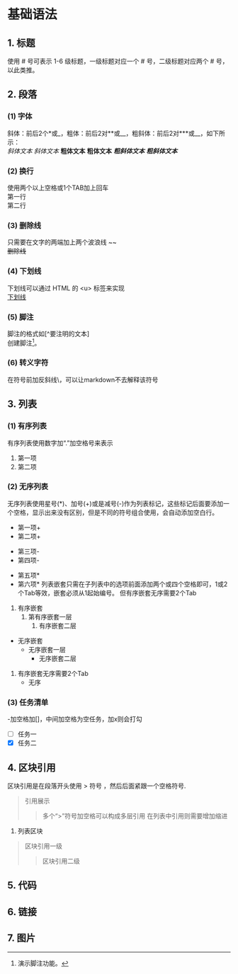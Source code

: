 # 基础语法
## 1. 标题
使用 # 号可表示 1-6 级标题，一级标题对应一个 # 号，二级标题对应两个 # 号，以此类推。

## 2. 段落
### (1) 字体
斜体：前后2个\*或_，粗体：前后2对\**或__，粗斜体：前后2对\***或\__，如下所示：  
*斜体文本*
_斜体文本_
**粗体文本**
__粗体文本__
***粗斜体文本***
___粗斜体文本___

### (2) 换行
使用两个以上空格或1个TAB加上回车   
第一行  
第二行

### (3) 删除线
只需要在文字的两端加上两个波浪线 ~~  
~~删除线~~

### (4) 下划线
下划线可以通过 HTML 的 \<u> 标签来实现  
<u>下划线</u>

### (5) 脚注
脚注的格式如[^要注明的文本]  
创建脚注[^注释1]。  
[^注释1]: 演示脚注功能。

### (6) 转义字符
在符号前加反斜线\，可以让markdown不去解释该符号
## 3. 列表
### (1) 有序列表
有序列表使用数字加“.”加空格号来表示
1. 第一项
2. 第二项

### (2) 无序列表
无序列表使用星号(*)、加号(+)或是减号(-)作为列表标记，这些标记后面要添加一个空格，显示出来没有区别，但是不同的符号组合使用，会自动添加空白行。
+ 第一项+
+ 第二项+
- 第三项-
- 第四项-
* 第五项*
* 第六项*
列表嵌套只需在子列表中的选项前面添加两个或四个空格即可，1或2个Tab等效，嵌套必须从1起始编号。
但有序嵌套无序需要2个Tab
1. 有序嵌套
   1. 第有序嵌套一层
        1. 有序嵌套二层
* 无序嵌套
  * 无序嵌套一层
    * 无序嵌套二层 
1. 有序嵌套无序需要2个Tab
    * 无序

### (3) 任务清单
-加空格加[]，中间加空格为空任务，加x则会打勾
- [ ] 任务一
- [x] 任务二

## 4. 区块引用
区块引用是在段落开头使用 > 符号 ，然后后面紧跟一个空格符号.
> 引用展示
> > 多个“>”符号加空格可以构成多层引用
在列表中引用则需要增加缩进
1. 列表区块
  > 区块引用一级
  >> 区块引用二级

## 5. 代码


## 6. 链接

## 7. 图片

